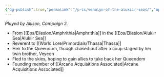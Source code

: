 ```yaml
---
{"dg-publish":true,"permalink":"/p-cs/venalyn-of-the-alukiir-seas/","updated":"2024-12-23T12:23:13.232-06:00"}
---
```


*Played by Allison, Campaign 2.*

- From [[Eos/Ellesion/Amphrithia\|Amphrithia]] in the [[Eos/Ellesion/Alukiir Sea\|Alukiir Sea]]
- Reverent to [[World Lore/Primordials/Thassa\|Thassa]]
- Heir to the Queendom, though chased out after a coup staged by her twin brother, Veyeon
- Fled to the skies, hoping to gain allies to take back her Queendom
- Founding member of [[Arcane Acquisitions Associated\|Arcane Acquisitions Associated]]